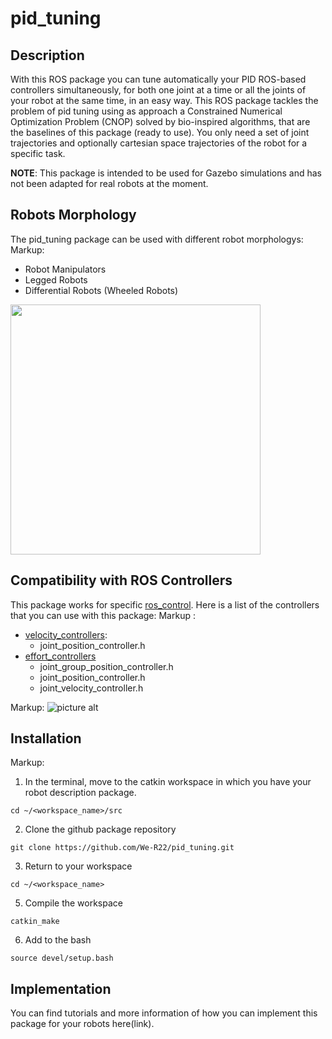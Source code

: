 # pid_tuning

## Description
With this ROS package you can tune automatically your PID ROS-based controllers simultaneously, for both one joint at a time or all the joints of your robot at the same time, in an easy way. This ROS package tackles the problem of pid tuning using as approach a Constrained Numerical Optimization Problem (CNOP) solved by bio-inspired algorithms, that are the baselines of this package (ready to use).
You only need a set of joint trajectories and optionally cartesian space trajectories of the robot for a specific task. 

**NOTE**: This package is intended to be used for Gazebo simulations and has not been adapted for real robots at the moment.

## Robots Morphology
The pid_tuning package can be used with different robot morphologys: 
Markup:
* Robot Manipulators
* Legged Robots
* Differential Robots (Wheeled Robots)

<img src="https://user-images.githubusercontent.com/78234785/171198689-625696f3-718c-4b88-835d-449f85a59914.png" width="400" height="400" class="center">

## Compatibility with ROS Controllers
This package works for specific [ros_control](http://wiki.ros.org/ros_control). Here is a list of the controllers that you can use with this package:
Markup : 
* [velocity_controllers](https://github.com/ros-controls/ros_controllers/tree/melodic-devel/velocity_controllers/include/velocity_controllers):
  * joint_position_controller.h
* [effort_controllers](https://github.com/ros-controls/ros_controllers/tree/melodic-devel/effort_controllers/include/effort_controllers)
  * joint_group_position_controller.h
  * joint_position_controller.h
  * joint_velocity_controller.h

Markup: ![picture alt]( "Compatibility")

## Installation
Markup:
1. In the terminal, move to the catkin workspace in which you have your robot description package.
 ```
 cd ~/<workspace_name>/src
 ```
2. Clone the github package repository
```
git clone https://github.com/We-R22/pid_tuning.git
```
3. Return to your workspace
```
cd ~/<workspace_name>
```
5. Compile the workspace
```
catkin_make
```
6. Add to the bash
```
source devel/setup.bash
```

## Implementation
You can find tutorials and more information of how you can implement this package for your robots here(link).
